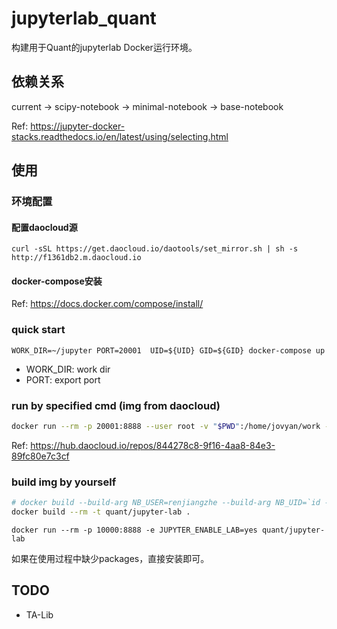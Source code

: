 # jupyterlab_quant

构建用于Quant的jupyterlab Docker运行环境。

## 依赖关系

current -> scipy-notebook -> minimal-notebook -> base-notebook

Ref: https://jupyter-docker-stacks.readthedocs.io/en/latest/using/selecting.html

## 使用

### 环境配置

#### 配置daocloud源

`curl -sSL https://get.daocloud.io/daotools/set_mirror.sh | sh -s http://f1361db2.m.daocloud.io`

#### docker-compose安装

Ref: https://docs.docker.com/compose/install/

### quick start

`WORK_DIR=~/jupyter PORT=20001  UID=${UID} GID=${GID} docker-compose up`

- WORK_DIR: work dir
- PORT: export port

### run by specified cmd (img from daocloud)

```sh
docker run --rm -p 20001:8888 --user root -v "$PWD":/home/jovyan/work -e JUPYTER_ENABLE_LAB=yes -e NB_UID=`id -u` -e NB_GID=`id -g` -v /etc/localtime:/etc/localtime daocloud.io/eric_ren/quant_jupyter
```

Ref: https://hub.daocloud.io/repos/844278c8-9f16-4aa8-84e3-89fc80e7c3cf

### build img by yourself

```sh
# docker build --build-arg NB_USER=renjiangzhe --build-arg NB_UID=`id -u` --build-arg NB_GID=`id -g` --rm -t quant/jupyter-lab .
docker build --rm -t quant/jupyter-lab .
```

`docker run --rm -p 10000:8888 -e JUPYTER_ENABLE_LAB=yes quant/jupyter-lab`

如果在使用过程中缺少packages，直接安装即可。

## TODO

- TA-Lib
